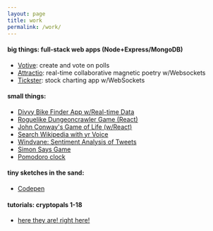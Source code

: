```yaml
---
layout: page
title: work
permalink: /work/
---
```


#### big things: full-stack web apps (Node+Express/MongoDB)
* [Votive](https://votive.herokuapp.com): create and vote on polls
* [Attractio](https://attractio.herokuapp.com): real-time collaborative magnetic poetry w/Websockets
* [Tickster](https://tickster.herokuapp.com): stock charting app w/WebSockets

#### small things:
* [Divvy Bike Finder App w/Real-time Data](https://thmsdnnr.github.io/divvyme/)
* [Roguelike Dungeoncrawler Game (React)](https://thmsdnnr.github.io/roguelike/)
* [John Conway's Game of Life (w/React)](https://thmsdnnr.github.io/conwaygameoflife/)
* [Search Wikipedia with yr Voice](https://thmsdnnr.github.io/javascript30/day20/)
* [Windvane: Sentiment Analysis of Tweets](https://windvane.herokuapp.com/)
* [Simon Says Game](https://thmsdnnr.github.io/simonsays/)
* [Pomodoro clock](https://thmsdnnr.github.io/beefsteak/)

#### tiny sketches in the sand:
* [Codepen](https://codepen.io/thmsdnnr/pens/popular/)

#### tutorials: cryptopals 1-18
* [here they are! right here!](https://thmsdnnr.github.io/blog/)
